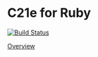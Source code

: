 # C21e for Ruby

[![Build Status](https://travis-ci.org/cucumber/c21e-java.svg?branch=master)](https://travis-ci.org/cucumber/c21e-java)

[Overview](https://github.com/cucumber/cucumber/tree/master/c21e)

